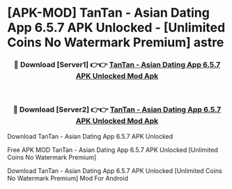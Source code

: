 # [APK-MOD] TanTan - Asian Dating App 6.5.7 APK Unlocked - [Unlimited Coins No Watermark Premium] astre



<div align="center">
<h3>🔴 Download [Server1] 👉👉 <a href="https://momento.my/?title=TanTan_-_Asian_Dating_App_6.5.7_APK_Unlocked">TanTan - Asian Dating App 6.5.7 APK Unlocked Mod Apk</a></h3><br>

<h3>🔴 Download [Server2] 👉👉 <a href="https://momento.my/?title=TanTan_-_Asian_Dating_App_6.5.7_APK_Unlocked">TanTan - Asian Dating App 6.5.7 APK Unlocked Mod Apk</a></h3>
</div>



Download TanTan - Asian Dating App 6.5.7 APK Unlocked 

Free APK MOD TanTan - Asian Dating App 6.5.7 APK Unlocked [Unlimited Coins No Watermark Premium]

Download TanTan - Asian Dating App 6.5.7 APK Unlocked [Unlimited Coins No Watermark Premium] Mod For Android
